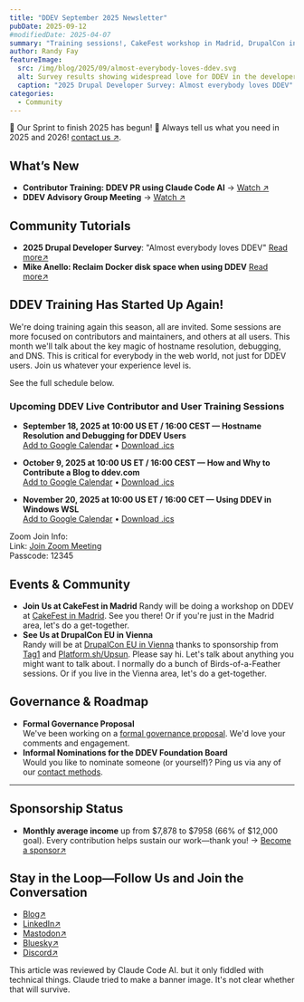 ```yaml
---
title: "DDEV September 2025 Newsletter"
pubDate: 2025-09-12
#modifiedDate: 2025-04-07
summary: "Training sessions!, CakeFest workshop in Madrid, DrupalCon in Vienna, governance proposal, and community updates"
author: Randy Fay
featureImage:
  src: /img/blog/2025/09/almost-everybody-loves-ddev.svg
  alt: Survey results showing widespread love for DDEV in the developer community
  caption: "2025 Drupal Developer Survey: Almost everybody loves DDEV"
categories:
  - Community
---
```


🚀 Our Sprint to finish 2025 has begun! 🌟
Always tell us what you need in 2025 and 2026! [contact us ↗](/contact).

## What’s New

- **Contributor Training: DDEV PR using Claude Code AI** → [Watch ↗](claude-code-ai-pr-for-ddev-contributor-training.md)
- **DDEV Advisory Group Meeting** → [Watch ↗](https://github.com/orgs/ddev/discussions/7579)

## Community Tutorials

- **2025 Drupal Developer Survey**: "Almost everybody loves DDEV" [Read more↗](https://www.ironstar.io/devsurvey25/)
- **Mike Anello: Reclaim Docker disk space when using DDEV** [Read more↗](https://www.drupaleasy.com/quicktips/reclaim-docker-disk-space-when-using-ddev)

## DDEV Training Has Started Up Again!

We're doing training again this season, all are invited. Some sessions are more focused on contributors and maintainers, and others at all users. This month we'll talk about the key magic of hostname resolution, debugging, and DNS. This is critical for everybody in the web world, not just for DDEV users. Join us whatever your experience level is.

See the full schedule below.

### Upcoming DDEV Live Contributor and User Training Sessions

- **September 18, 2025 at 10:00 US ET / 16:00 CEST — Hostname Resolution and Debugging for DDEV Users**  
  [Add to Google Calendar](https://calendar.google.com/calendar/render?action=TEMPLATE&text=Hostname%20resolution%20and%20debugging%20for%20DDEV%20users&dates=20250918T140000Z/20250918T150000Z&details=Join%20the%20DDEV%20training%20session%20via%20Zoom.%0ALink%3A%20https%3A%2F%2Fus02web.zoom.us%2Fj%2F7315692237%3Fpwd%3DRHR6NUkwb0g5WXIzS2NOcXRucCthZz09%0AMeeting%20ID%3A%20731%20569%202237%0APasscode%3A%2012345&location=Online&trp=true) •
  [Download .ics](/files/ics/ddev-2025-09-18.ics)

- **October 9, 2025 at 10:00 US ET / 16:00 CEST — How and Why to Contribute a Blog to ddev.com**  
  [Add to Google Calendar](https://calendar.google.com/calendar/render?action=TEMPLATE&text=How%20and%20Why%20to%20contribute%20a%20blog%20to%20ddev.com&dates=20251009T140000Z/20251009T150000Z&details=Join%20the%20DDEV%20training%20session%20via%20Zoom.%0ALink%3A%20https%3A%2F%2Fus02web.zoom.us%2Fj%2F7315692237%3Fpwd%3DRHR6NUkwb0g5WXIzS2NOcXRucCthZz09%0AMeeting%20ID%3A%20731%20569%202237%0APasscode%3A%2012345&location=Online&trp=true) •
  [Download .ics](/files/ics/ddev-2025-10-09.ics)

- **November 20, 2025 at 10:00 US ET / 16:00 CET — Using DDEV in Windows WSL**  
  [Add to Google Calendar](https://calendar.google.com/calendar/render?action=TEMPLATE&text=Using%20DDEV%20in%20Windows%20WSL&dates=20251120T150000Z/20251120T160000Z&details=Join%20the%20DDEV%20training%20session%20via%20Zoom.%0ALink%3A%20https%3A%2F%2Fus02web.zoom.us%2Fj%2F7315692237%3Fpwd%3DRHR6NUkwb0g5WXIzS2NOcXRucCthZz09%0AMeeting%20ID%3A%20731%20569%202237%0APasscode%3A%2012345&location=Online&trp=true) •
  [Download .ics](/files/ics/ddev-2025-11-20.ics)

Zoom Join Info:  
Link: [Join Zoom Meeting](https://us02web.zoom.us/j/7315692237?pwd=RHR6NUkwb0g5WXIzS2NOcXRucCthZz09)  
Passcode: 12345

## Events & Community

- **Join Us at CakeFest in Madrid** Randy will be doing a workshop on DDEV at [CakeFest in Madrid](https://cakefest.org/). See you there! Or if you're just in the Madrid area, let's do a get-together.
- **See Us at DrupalCon EU in Vienna**  
  Randy will be at [DrupalCon EU in Vienna](https://events.drupal.org/vienna2025) thanks to sponsorship from [Tag1](https://www.tag1consulting.com/) and [Platform.sh/Upsun](https://upsun.com). Please say hi. Let's talk about anything you might want to talk about. I normally do a bunch of Birds-of-a-Feather sessions. Or if you live in the Vienna area, let's do a get-together.

## Governance & Roadmap

- **Formal Governance Proposal**  
  We've been working on a [formal governance proposal](https://docs.google.com/document/d/1MXatsz2FMBSnllnUArNCv562x0T2-EF1OwqsFEU9_-M/edit?usp=sharing). We'd love your comments and engagement.
- **Informal Nominations for the DDEV Foundation Board**  
  Would you like to nominate someone (or yourself)? Ping us via any of our [contact methods](/contact/).

---

## Sponsorship Status

- **Monthly average income** up from $7,878 to $7958 (66% of $12,000 goal). Every contribution helps sustain our work—thank you! → [Become a sponsor↗](https://github.com/sponsors/ddev)

## Stay in the Loop—Follow Us and Join the Conversation

- [Blog↗](https://ddev.com/blog/)
- [LinkedIn↗](https://www.linkedin.com/company/ddev-foundation)
- [Mastodon↗](https://fosstodon.org/@ddev)
- [Bluesky↗](https://bsky.app/profile/ddev.bsky.social)
- [Discord↗](/s/discord)

This article was reviewed by Claude Code AI. but it only fiddled with technical things. Claude tried to make a banner image. It's not clear whether that will survive.
